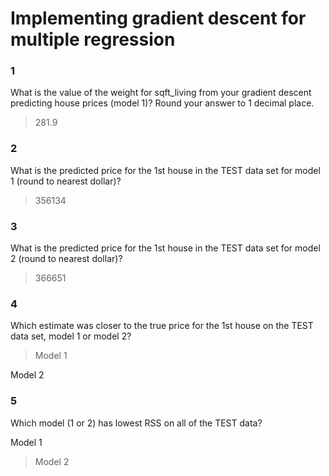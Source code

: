 # Implementing gradient descent for multiple regression

### 1

What is the value of the weight for sqft_living from your gradient descent predicting house prices (model 1)? Round your answer to 1 decimal place.

>281.9


### 2

What is the predicted price for the 1st house in the TEST data set for model 1 (round to nearest dollar)?

>356134


### 3

What is the predicted price for the 1st house in the TEST data set for model 2 (round to nearest dollar)?

>366651


### 4

Which estimate was closer to the true price for the 1st house on the TEST data set, model 1 or model 2?


>Model 1


Model 2


### 5

Which model (1 or 2) has lowest RSS on all of the TEST data?


Model 1


>Model 2